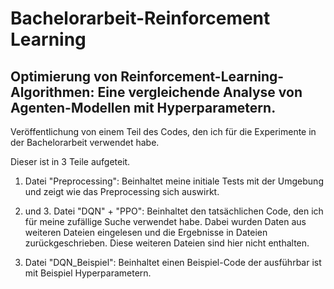 # Bachelorarbeit-Reinforcement Learning

## Optimierung von Reinforcement-Learning-Algorithmen: Eine vergleichende Analyse von Agenten-Modellen mit Hyperparametern.

Veröffentlichung von einem Teil des Codes, den ich für die Experimente in der Bachelorarbeit verwendet habe.

Dieser ist in 3 Teile aufgeteit.

1. Datei "Preprocessing":
   Beinhaltet meine initiale Tests mit der Umgebung und zeigt wie das Preprocessing sich auswirkt.

2. und 3. Datei "DQN" + "PPO":
   Beinhaltet den tatsächlichen Code, den ich für meine zufällige Suche verwendet habe. Dabei wurden Daten aus weiteren Dateien eingelesen und die Ergebnisse in Dateien zurückgeschrieben.
   Diese weiteren Dateien sind hier nicht enthalten.

4. Datei "DQN_Beispiel":
   Beinhaltet einen Beispiel-Code der ausführbar ist mit Beispiel Hyperparametern.

